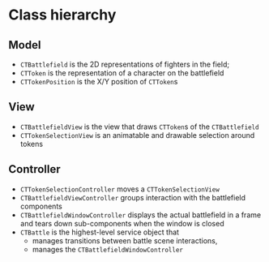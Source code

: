 # Class hierarchy

## Model

- `CTBattlefield` is the 2D representations of fighters in the field;
- `CTToken` is the representation of a character on the battlefield
- `CTTokenPosition` is the X/Y position of `CTToken`s

## View

- `CTBattlefieldView` is the view that draws `CTToken`s of the `CTBattlefield`
- `CTTokenSelectionView` is an animatable and drawable selection around tokens

## Controller

- `CTTokenSelectionController` moves a `CTTokenSelectionView`
- `CTBattlefieldViewController` groups interaction with the battlefield components
- `CTBattlefieldWindowController` displays the actual battlefield in a frame and tears down sub-components when the window is closed
- `CTBattle` is the highest-level service object that 
    - manages transitions between battle scene interactions, 
    - manages the `CTBattlefieldWindowController`

